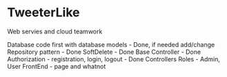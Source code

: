 # TweeterLike
Web servies and cloud teamwork

Database code first with database models - Done, if needed add/change
Repository pattern - Done
SoftDelete - Done
Base Controller - Done
Authorization - registration, login, logout - Done
Controllers
Roles - Admin, User
FrontEnd - page and whatnot
